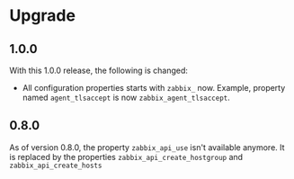 # Upgrade

## 1.0.0

With this 1.0.0 release, the following is changed:

* All configuration properties starts with `zabbix_` now. Example, property named `agent_tlsaccept` is now `zabbix_agent_tlsaccept`.

## 0.8.0

As of version 0.8.0, the property `zabbix_api_use` isn't available anymore. It is replaced by the properties `zabbix_api_create_hostgroup` and `zabbix_api_create_hosts`
